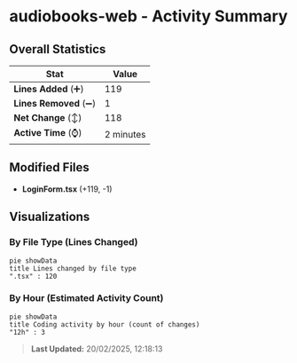 # audiobooks-web - Activity Summary 

## Overall Statistics

| Stat                   | Value                                                             |
| ---------------------- | ----------------------------------------------------------------- |
| **Lines Added** (➕)   | 119                                          |
| **Lines Removed** (➖) | 1                                        |
| **Net Change** (↕)    | 118                |
| **Active Time** (⌚)   | 2 minutes |


## Modified Files
- **LoginForm.tsx** (+119, -1)

## Visualizations

### By File Type (Lines Changed)

```mermaid
pie showData
title Lines changed by file type
".tsx" : 120
```

### By Hour (Estimated Activity Count)

```mermaid
pie showData
title Coding activity by hour (count of changes)
"12h" : 3
```


> **Last Updated:** 20/02/2025, 12:18:13